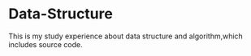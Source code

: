 # Data-Structure

This is my study experience about data structure and algorithm,which includes source code.